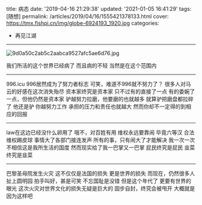 title: 病态
date: '2019-04-16 21:29:38'
updated: '2021-01-05 16:41:29'
tags: [随想]
permalink: /articles/2019/04/16/1555421378133.html
cover: https://tmx.fishpi.cn/img/globe-6924193_1920.jpg
categories: 
- 再见江湖

---
![9d0a50c2ab5c2aabca9527afc5ae6d76.jpg](https://tmx.fishpi.cn/img/globe-6924193_1920.jpg)

我们所活的这个世界已经病了
而且病的不轻
当然是在这个范围内

---

996.icu
996居然成为了努力者标志
可笑，难道不996就不努力了？
很多人对马云的好感在这次消失殆尽
资本家终究是资本家
只不过有的直接了一点
有的委婉了一点，但他仍然是资本家
驴越努力拉磨，他要磨的也就越多
就算驴把磨盘都拉碎了
他还是驴
你越努力工作
承担的压力和责任也就越大
然而你却不一定得的到相应的回报

---

law在这边已经没什么卵用了
哦不，对百姓有用
维权永远要靠闹
毕竟六等汉
合法维权踢皮球
事情大了各部门接连发声
所有的事，只有闹大了才能解决
我一次一次不相信这是我所生活的国度
然而现实给了我一巴掌又一巴掌
屁民终究是屁民
韭菜终究是韭菜

---

巴黎圣母院发生火灾
这不仅仅是法国的损失
更是世界的损失
而现在，仍然很多人扯上圆明园
拍手叫好，甚是可笑
不忘国耻是没错
但是这个年代了
更要有世界的眼光
这次火灾对世界文化的损失无疑是巨大的
固步自封，终究会被甩开
大概就是因为这样吧

